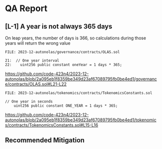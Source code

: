 # QA Report

##

## [L-1] A year is not always 365 days

On leap years, the number of days is 366, so calculations during those years will return the wrong value

```solidity
FILE: 2023-12-autonolas/governance/contracts/OLAS.sol

21:  // One year interval
22:    uint256 public constant oneYear = 1 days * 365;

```
https://github.com/code-423n4/2023-12-autonolas/blob/2a095eb1f8359be349d23af67089795fb0be4ed1/governance/contracts/OLAS.sol#L21-L22

```solidity
FILE: 2023-12-autonolas/tokenomics/contracts/TokenomicsConstants.sol

// One year in seconds
    uint256 public constant ONE_YEAR = 1 days * 365;

```
https://github.com/code-423n4/2023-12-autonolas/blob/2a095eb1f8359be349d23af67089795fb0be4ed1/tokenomics/contracts/TokenomicsConstants.sol#L15-L16

## Recommended Mitigation
